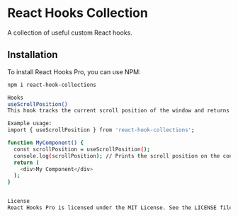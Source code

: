 # React Hooks Collection

A collection of useful custom React hooks.

## Installation

To install React Hooks Pro, you can use NPM:

```bash
npm i react-hook-collections

Hooks
useScrollPosition()
This hook tracks the current scroll position of the window and returns the value as a number.

Example usage:
import { useScrollPosition } from 'react-hook-collections';

function MyComponent() {
  const scrollPosition = useScrollPosition();
  console.log(scrollPosition); // Prints the scroll position on the console
  return (
    <div>My Component</div>
  );
}


License
React Hooks Pro is licensed under the MIT License. See the LICENSE file for more information.
